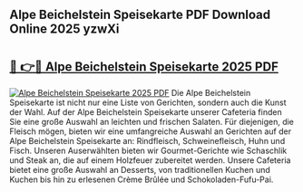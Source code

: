 ## Alpe Beichelstein Speisekarte PDF Download Online 2025 yzwXi

# <h2><a href="http://gc6s9eo.nevu.top/?p=Alpe+Beichelstein+Speisekarte">🔗 👉🔴 Alpe Beichelstein Speisekarte 2025 PDF</a></h2>

[![Alpe Beichelstein Speisekarte 2025 PDF](https://i.imgur.com/dBaPXMq.png)](http://gc6s9eo.nevu.top/?p=Alpe+Beichelstein+Speisekarte)
Die Alpe Beichelstein Speisekarte ist nicht nur eine Liste von Gerichten, sondern auch die Kunst der Wahl. Auf der Alpe Beichelstein Speisekarte unserer Cafeteria finden Sie eine große Auswahl an leichten und frischen Salaten. Für diejenigen, die Fleisch mögen, bieten wir eine umfangreiche Auswahl an Gerichten auf der Alpe Beichelstein Speisekarte an: Rindfleisch, Schweinefleisch, Huhn und Fisch. Unseren Auserwählten bieten wir Gourmet-Gerichte wie Schaschlik und Steak an, die auf einem Holzfeuer zubereitet werden. Unsere Cafeteria bietet eine große Auswahl an Desserts, von traditionellen Kuchen und Kuchen bis hin zu erlesenen Crème Brûlée und Schokoladen-Fufu-Pai.

